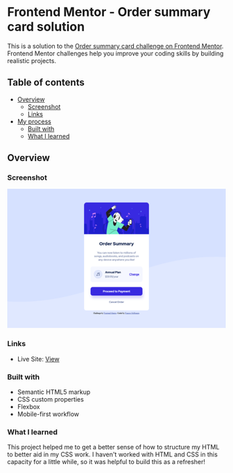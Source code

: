 # Frontend Mentor - Order summary card solution

This is a solution to the [Order summary card challenge on Frontend Mentor](https://www.frontendmentor.io/challenges/order-summary-component-QlPmajDUj). Frontend Mentor challenges help you improve your coding skills by building realistic projects.

## Table of contents

- [Overview](#overview)
  - [Screenshot](#screenshot)
  - [Links](#links)
- [My process](#my-process)
  - [Built with](#built-with)
  - [What I learned](#what-i-learned)



## Overview

### Screenshot

![](./screenshot.png)

### Links

- Live Site: [View](https://frances-m.github.io/order-summary-component/)

### Built with

- Semantic HTML5 markup
- CSS custom properties
- Flexbox
- Mobile-first workflow

### What I learned

This project helped me to get a better sense of how to structure my HTML to better aid in my CSS work. I haven't worked with HTML and CSS in this capacity for a little while, so it was helpful to build this as a refresher!

